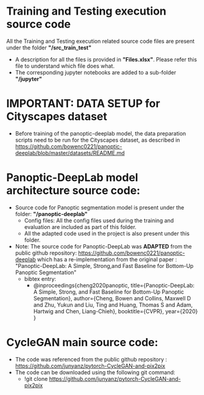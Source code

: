 # Training and Testing execution source code
All the Training and Testing execution related source code files are present under the folder **"/src_train_test"**
- A description for all the files is provided in **"Files.xlsx"**. Please refer this file to understand which file does what.
- The corresponding jupyter notebooks are added to a sub-folder **"/jupyter"**
        

# IMPORTANT: DATA SETUP for Cityscapes dataset
- Before training of the panoptic-deeplab model, the data preparation scripts need to be run for the Cityscapes dataset, as described in https://github.com/bowenc0221/panoptic-deeplab/blob/master/datasets/README.md

# Panoptic-DeepLab model architecture source code:
- Source code for Panoptic segmentation model is present under the folder: **"/panoptic-deeplab"**
    - Config files: All the config files used during the training and evaluation are included as part of this folder.
    - All the adapted code used in the project is also present under this folder.    
- Note: The source code for Panoptic-DeepLab was **ADAPTED** from the public github repository: https://github.com/bowenc0221/panoptic-deeplab which has a re-implementation from the original paper : "Panoptic-DeepLab: A Simple, Strong,and Fast Baseline for Bottom-Up Panoptic Segmentation" 
    - bibtex entry:
        - @inproceedings{cheng2020panoptic,
          title={Panoptic-DeepLab: A Simple, Strong, and Fast Baseline for Bottom-Up Panoptic Segmentation},
          author={Cheng, Bowen and Collins, Maxwell D and Zhu, Yukun and Liu, Ting and Huang, Thomas S and Adam, Hartwig and Chen, Liang-Chieh},
          booktitle={CVPR},
          year={2020}
        }

# CycleGAN main source code:
- The code was referenced from the public github repository : https://github.com/junyanz/pytorch-CycleGAN-and-pix2pix
- The code can be downloaded using the following git command:
    - !git clone https://github.com/junyanz/pytorch-CycleGAN-and-pix2pix
